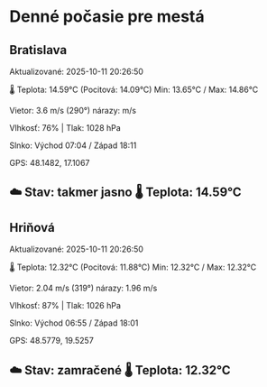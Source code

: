﻿# Denné počasie pre mestá

## Bratislava
Aktualizované: 2025-10-11 20:26:50

🌡️ Teplota: 14.59°C 
(Pocitová: 14.09°C)
Min: 13.65°C / Max: 14.86°C

Vietor: 3.6 m/s    (290°) 
nárazy:  m/s

Vlhkosť: 76% | Tlak: 1028 hPa

Slnko: Východ 07:04 / Západ 18:11

GPS: 48.1482, 17.1067

☁️ Stav: takmer jasno        🌡️ Teplota: 14.59°C
---

## Hriňová
Aktualizované: 2025-10-11 20:26:50

🌡️ Teplota: 12.32°C 
(Pocitová: 11.88°C)
Min: 12.32°C / Max: 12.32°C

Vietor: 2.04 m/s (319°)
nárazy: 1.96 m/s

Vlhkosť: 87% | Tlak: 1026 hPa

Slnko: Východ 06:55 / Západ 18:01

GPS: 48.5779, 19.5257

☁️ Stav: zamračené        🌡️ Teplota: 12.32°C
---
